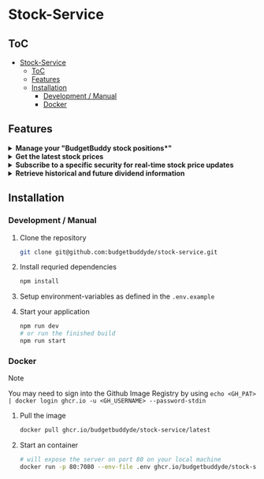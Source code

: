# Stock-Service

## ToC

- [Stock-Service](#stock-service)
  - [ToC](#toc)
  - [Features](#features)
  - [Installation](#installation)
    - [Development / Manual](#development--manual)
    - [Docker](#docker)

## Features

<details>
<summary>
<strong>Manage your "BudgetBuddy stock positions*"</strong>
</summary>
<small>*In the form of a watchlist that allows you to track current price information for selected securities</small>
</details>

<details>
<summary>
<strong>Get the latest stock prices</strong>
</summary>
Retrieve the latest security prices
</details>

<details>
<summary>
<strong>Subscribe to a specific security for real-time stock price updates</strong>
</summary>
Stay updated with real-time price changes by subscribing to a websocket endpoint for a specific security.

**Subscribe to Security Price Updates**

> By emitting the `stock:subscribe` event to the socket, you will add securities (provided in the payload) to your personal live update subscriptions.

**Unsubscribe from Security Price Updates**

> By emitting the `stock:unsubscribe` event to the socket, you will unsubscribe from all live price updates.

**Receive Security Price Updates**

> By listening to the `stock:update:<CLIENT_ID>` event, you will receive updates for the securities you have subscribed to.

</details>

<details>
<summary>
<strong>Retrieve historical and future dividend information</strong>
</summary>
</details>

## Installation

### Development / Manual

1.  Clone the repository

    ```bash
    git clone git@github.com:budgetbuddyde/stock-service.git
    ```

2.  Install requried dependencies

    ```bash
    npm install
    ```

3.  Setup environment-variables as defined in the `.env.example`
4.  Start your application

    ```bash
    npm run dev
    # or run the finished build
    npm run start
    ```

### Docker

> [!NOTE]
> You may need to sign into the Github Image Registry by using `echo <GH_PAT> | docker login ghcr.io -u <GH_USERNAME> --password-stdin`

1.  Pull the image

    ```bash
    docker pull ghcr.io/budgetbuddyde/stock-service/latest
    ```

2.  Start an container
    ```bash
    # will expose the server on port 80 on your local machine
    docker run -p 80:7080 --env-file .env ghcr.io/budgetbuddyde/stock-service
    ```
